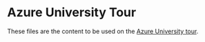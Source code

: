 # Azure University Tour

These files are the content to be used on the [Azure University tour](https://www.microsoftevents.com/profile/web/index.cfm?PKwebID=0x765986abcd).